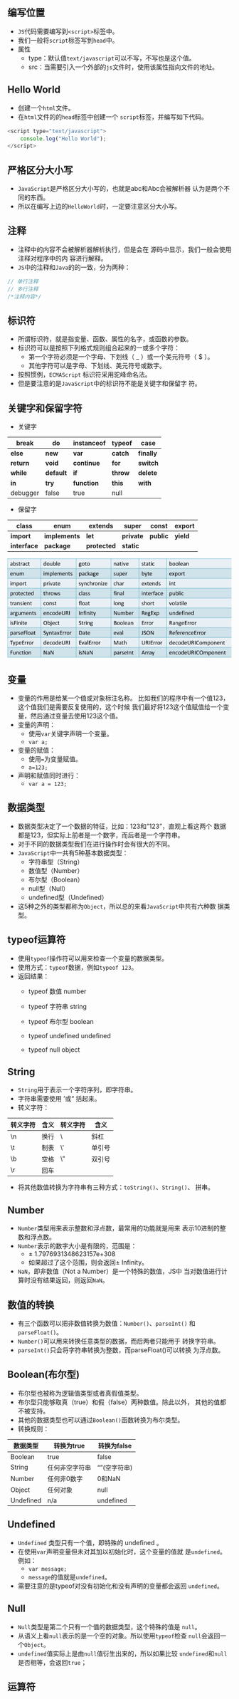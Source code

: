 ## 编写位置
- `JS`代码需要编写到`<script>`标签中。
- 我们一般将`script`标签写到`head`中。
- 属性
  -  type：默认值`text/javascript`可以不写，不写也是这个值。
  - src：当需要引入一个外部的`js`文件时，使用该属性指向文件的地址。

## Hello World

- 创建一个`html`文件。
- 在`html`文件的的`head`标签中创建一个
  `script`标签，并编写如下代码。
```javascript
<script type="text/javascript">
    console.log("Hello World");
</script>
  ```

## 严格区分大小写
- `JavaScript`是严格区分大小写的，也就是abc和Abc会被解析器
认为是两个不同的东西。
- 所以在编写上边的`HelloWorld`时，一定要注意区分大小写。

## 注释
- 注释中的内容不会被解析器解析执行，但是会在
源码中显示，我们一般会使用注释对程序中的内
容进行解释。
- `JS`中的注释和`Java`的的一致，分为两种：
```javascript
// 单行注释
// 多行注释
/*注释内容*/
```

## 标识符
- 所谓标识符，就是指变量、函数、属性的名字，或函数的参数。
- 标识符可以是按照下列格式规则组合起来的一或多个字符：
  - 第一个字符必须是一个字母、下划线（ _ ）或一个美元符号（ $ ）。
  - 其他字符可以是字母、下划线、美元符号或数字。
- 按照惯例，`ECMAScript` 标识符采用驼峰命名法。
- 但是要注意的是`JavaScript`中的标识符不能是关键字和保留字
符。

## 关键字和保留字符
- 关键字

| **break**  | **do**      | **instanceof** | **typeof** | **case**    |
| ---------- | ----------- | -------------- | ---------- | ----------- |
| **else**   | **new**     | **var**        | **catch**  | **finally** |
| **return** | **void**    | **continue**   | **for**    | **switch**  |
| **while**  | **default** | **if**         | **throw**  | **delete**  |
| **in**     | **try**     | **function**   | **this**   | **with**    |
| debugger   | false       | true           | null       |             |

- 保留字

| **class**     | **enum**       | **extends**   | **super**   | **const**  | **export** |
| ------------- | -------------- | ------------- | ----------- | ---------- | ---------- |
| **import**    | **implements** | **let**       | **private** | **public** | **yield**  |
| **interface** | **package**    | **protected** | **static**  |            |            |

<img alt="biaozhifu" src="/media/biaozhifu.png">

## 变量
- 变量的作用是给某一个值或对象标注名称。
比如我们的程序中有一个值123，这个值我们是需要反复使用的，这个时候
我们最好将123这个值赋值给一个变量，然后通过变量去使用123这个值。
- 变量的声明：
  - 使用`var`关键字声明一个变量。
  - `var a;`
- 变量的赋值：
  - 使用`=`为变量赋值。
  - `a=123;`
- 声明和赋值同时进行：
  - `var a = 123;`

## 数据类型
- 数据类型决定了一个数据的特征，比如：123和”123”，直观上看这两个
数据都是123，但实际上前者是一个数字，而后者是一个字符串。
- 对于不同的数据类型我们在进行操作时会有很大的不同。
- `JavaScript`中一共有5种基本数据类型：
  - 字符串型（String）
  - 数值型（Number）
  - 布尔型（Boolean）
  - null型（Null）
  - undefined型（Undefined）
- 这5种之外的类型都称为`Object`，所以总的来看`JavaScript`中共有六种数
据类型。 

## typeof运算符
- 使用`typeof`操作符可以用来检查一个变量的数据类型。
- 使用方式：`typeof`数据，例如`typeof 123`。
- 返回结果：
  - typeof 数值 number

  - typeof 字符串 string
  - typeof 布尔型 boolean
  - typeof undefined undefined
  - typeof null object

## String
- `String`用于表示一个字符序列，即字符串。
- 字符串需要使用 ’或“ 括起来。
- 转义字符：

| 转义字符 | 含义 | 转义字符 | 含义   |
| -------- | ---- | -------- | ------ |
| \n       | 换行 | \\       | 斜杠   |
| \t       | 制表 | \’       | 单引号 |
| \b       | 空格 | \”       | 双引号 |
| \r       | 回车 |          |        |

- 将其他数值转换为字符串有三种方式：`toString()`、`String()`、
拼串。

## Number
- `Number`类型用来表示整数和浮点数，最常用的功能就是用来
表示10进制的整数和浮点数。
- `Number`表示的数字大小是有限的，范围是：
  - ± 1.7976931348623157e+308
  - 如果超过了这个范围，则会返回± Infinity。
- `NaN`，即非数值（Not a Number）是一个特殊的数值，JS中
当对数值进行计算时没有结果返回，则返回`NaN`。

## 数值的转换
- 有三个函数可以把非数值转换为数值：`Number()`、`parseInt()`
和`parseFloat()`。
- `Number()`可以用来转换任意类型的数据，而后两者只能用于
转换字符串。
- `parseInt()`只会将字符串转换为整数，而parseFloat()可以转换
为浮点数。

## Boolean(布尔型)
- 布尔型也被称为逻辑值类型或者真假值类型。
- 布尔型只能够取真（true）和假（false）两种数值。除此以外，
其他的值都不被支持。
- 其他的数据类型也可以通过`Boolean()`函数转换为布尔类型。
- 转换规则：

| 数据类型  | 转换为true     | 转换为false  |
| --------- | -------------- | ------------ |
| Boolean   | true           | false        |
| String    | 任何非空字符串 | “”(空字符串) |
| Number    | 任何非0数字    | 0和NaN       |
| Object    | 任何对象       | null         |
| Undefined | n/a            | undefined    |

## Undefined
- `Undefined` 类型只有一个值，即特殊的 undefined 。
- 在使用`var`声明变量但未对其加以初始化时，这个变量的值就
是`undefined`。例如：
  - `var message;`
  - `message`的值就是`undefined`。
- 需要注意的是typeof对没有初始化和没有声明的变量都会返回
`undefined`。

## Null
- `Null`类型是第二个只有一个值的数据类型，这个特殊的值是
`null`。
- 从语义上看`null`表示的是一个空的对象。所以使用`typeof`检查
`null`会返回一个`Object`。
- `undefined`值实际上是由`null`值衍生出来的，所以如果比较
`undefined`和`null`是否相等，会返回`true`；

## 运算符
